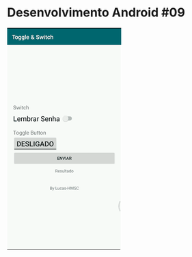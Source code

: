 # Desenvolvimento Android #09
<img src="Instalador/Toggle & Switch.gif" alt="GIF do Meu Projeto Toggle & Switch">
